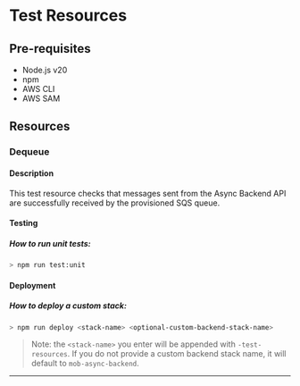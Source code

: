 # Test Resources

## Pre-requisites
- Node.js v20
- npm
- AWS CLI
- AWS SAM

## Resources

### Dequeue

#### Description

This test resource checks that messages sent from the Async Backend API are successfully received by the provisioned SQS queue.

#### Testing

##### How to run unit tests:

```sh
> npm run test:unit
```

#### Deployment

##### How to deploy a custom stack:

```sh
> npm run deploy <stack-name> <optional-custom-backend-stack-name>
```

> Note: the `<stack-name>` you enter will be appended with `-test-resources`. If you do not provide a custom backend stack name, it will default to `mob-async-backend`.

---
